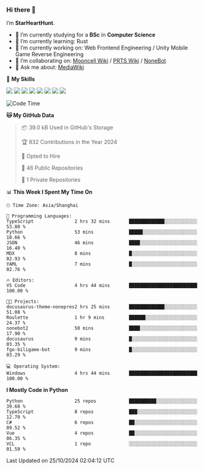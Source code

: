 ### Hi there 👋

I’m **StarHeartHunt**.

- 🏫 I’m currently studying for a **BSc** in **Computer Science**
- 🌱 I’m currently learning: Rust
- 🔭 I’m currently working on: Web Frontend Engineering / Unity Mobile Game Reverse Engineering
- 👯 I’m collaborating on: [Mooncell Wiki](https://fgo.wiki/) / [PRTS Wiki](http://prts.wiki/) / [NoneBot](https://github.com/nonebot)
- 💬 Ask me about: [MediaWiki](https://www.mediawiki.org)

🌟 **My Skills**

![](https://img.shields.io/badge/-Python-3e74a2?style=flat-square&logo=Python&logoColor=fff)
![](https://img.shields.io/badge/-Node.js-339933?style=flat-square&logo=node.js&logoColor=fff)
![](https://img.shields.io/badge/-Vue-4fc08d?style=flat-square&logo=vue.js&logoColor=fff)
![](https://img.shields.io/badge/-React-2d98ce?style=flat-square&logo=React&logoColor=fff)
![](https://img.shields.io/badge/-TypeScript-3178C6?style=flat-square&logo=TypeScript&logoColor=fff)
![](https://img.shields.io/badge/-Docker-2496ED?style=flat-square&logo=Docker&logoColor=fff)
![](https://img.shields.io/badge/-Linux-000000?style=flat-square&logo=Linux&logoColor=fff)
![](https://img.shields.io/badge/-Dotnet-512bd4?style=flat-square&logo=.net&logoColor=fff)

<!--START_SECTION:waka-->
![Code Time](http://img.shields.io/badge/Code%20Time-1%2C369%20hrs%2010%20mins-blue)

**🐱 My GitHub Data** 

> 📦 39.0 kB Used in GitHub's Storage 
 > 
> 🏆 832 Contributions in the Year 2024
 > 
> 💼 Opted to Hire
 > 
> 📜 46 Public Repositories 
 > 
> 🔑 1 Private Repositories 
 > 
📊 **This Week I Spent My Time On** 

```text
🕑︎ Time Zone: Asia/Shanghai

💬 Programming Languages: 
TypeScript               2 hrs 32 mins       █████████████░░░░░░░░░░░░   53.80 % 
Python                   53 mins             █████░░░░░░░░░░░░░░░░░░░░   18.66 % 
JSON                     46 mins             ████░░░░░░░░░░░░░░░░░░░░░   16.40 % 
MDX                      8 mins              █░░░░░░░░░░░░░░░░░░░░░░░░   02.93 % 
YAML                     7 mins              █░░░░░░░░░░░░░░░░░░░░░░░░   02.76 % 

🔥 Editors: 
VS Code                  4 hrs 44 mins       █████████████████████████   100.00 % 

🐱‍💻 Projects: 
docusaurus-theme-nonepres2 hrs 25 mins       █████████████░░░░░░░░░░░░   51.08 % 
Roulette                 1 hr 9 mins         ██████░░░░░░░░░░░░░░░░░░░   24.37 % 
nonebot2                 50 mins             ████░░░░░░░░░░░░░░░░░░░░░   17.90 % 
docusaurus               9 mins              █░░░░░░░░░░░░░░░░░░░░░░░░   03.35 % 
fgo-biligame-bot         9 mins              █░░░░░░░░░░░░░░░░░░░░░░░░   03.29 % 

💻 Operating System: 
Windows                  4 hrs 44 mins       █████████████████████████   100.00 % 
```

**I Mostly Code in Python** 

```text
Python                   25 repos            ██████████░░░░░░░░░░░░░░░   39.68 % 
TypeScript               8 repos             ███░░░░░░░░░░░░░░░░░░░░░░   12.70 % 
C#                       6 repos             ██░░░░░░░░░░░░░░░░░░░░░░░   09.52 % 
Vue                      4 repos             ██░░░░░░░░░░░░░░░░░░░░░░░   06.35 % 
VCL                      1 repo              ░░░░░░░░░░░░░░░░░░░░░░░░░   01.59 % 
```




 Last Updated on 25/10/2024 02:04:12 UTC
<!--END_SECTION:waka-->
